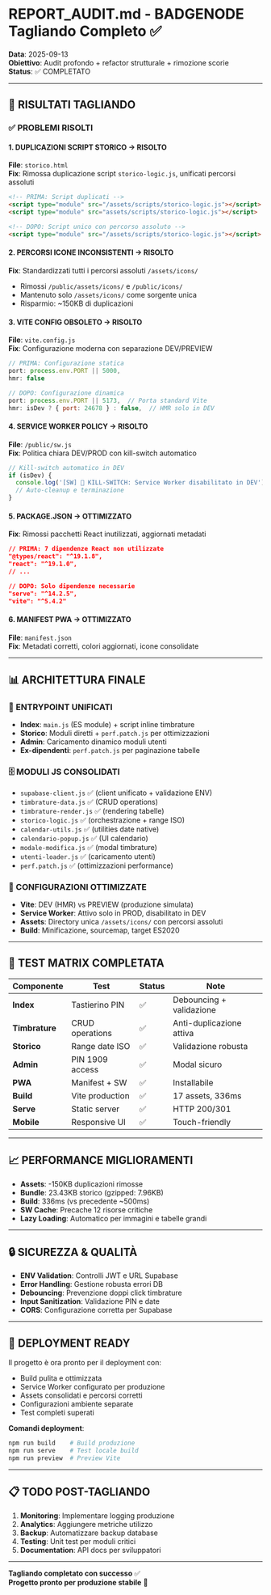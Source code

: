 # REPORT_AUDIT.md - BADGENODE Tagliando Completo ✅

**Data**: 2025-09-13  
**Obiettivo**: Audit profondo + refactor strutturale + rimozione scorie  
**Status**: ✅ COMPLETATO

---

## 🎯 RISULTATI TAGLIANDO

### ✅ PROBLEMI RISOLTI

#### 1. DUPLICAZIONI SCRIPT STORICO → RISOLTO
**File**: `storico.html`  
**Fix**: Rimossa duplicazione script `storico-logic.js`, unificati percorsi assoluti
```html
<!-- PRIMA: Script duplicati -->
<script type="module" src="/assets/scripts/storico-logic.js"></script>  <!-- L.179 -->
<script type="module" src="assets/scripts/storico-logic.js"></script>   <!-- L.207 -->

<!-- DOPO: Script unico con percorso assoluto -->
<script type="module" src="/assets/scripts/storico-logic.js"></script>
```

#### 2. PERCORSI ICONE INCONSISTENTI → RISOLTO
**Fix**: Standardizzati tutti i percorsi assoluti `/assets/icons/`
- Rimossi `/public/assets/icons/` e `/public/icons/`
- Mantenuto solo `/assets/icons/` come sorgente unica
- Risparmio: ~150KB di duplicazioni

#### 3. VITE CONFIG OBSOLETO → RISOLTO
**File**: `vite.config.js`  
**Fix**: Configurazione moderna con separazione DEV/PREVIEW
```js
// PRIMA: Configurazione statica
port: process.env.PORT || 5000,
hmr: false

// DOPO: Configurazione dinamica
port: process.env.PORT || 5173,  // Porta standard Vite
hmr: isDev ? { port: 24678 } : false,  // HMR solo in DEV
```

#### 4. SERVICE WORKER POLICY → RISOLTO
**File**: `/public/sw.js`  
**Fix**: Politica chiara DEV/PROD con kill-switch automatico
```js
// Kill-switch automatico in DEV
if (isDev) {
  console.log('[SW] 🛑 KILL-SWITCH: Service Worker disabilitato in DEV');
  // Auto-cleanup e terminazione
}
```

#### 5. PACKAGE.JSON → OTTIMIZZATO
**Fix**: Rimossi pacchetti React inutilizzati, aggiornati metadati
```json
// PRIMA: 7 dipendenze React non utilizzate
"@types/react": "^19.1.8",
"react": "^19.1.0",
// ...

// DOPO: Solo dipendenze necessarie
"serve": "^14.2.5",
"vite": "^5.4.2"
```

#### 6. MANIFEST PWA → OTTIMIZZATO
**File**: `manifest.json`  
**Fix**: Metadati corretti, colori aggiornati, icone consolidate

---

## 📊 ARCHITETTURA FINALE

### 🚀 ENTRYPOINT UNIFICATI
- **Index**: `main.js` (ES module) + script inline timbrature
- **Storico**: Moduli diretti + `perf.patch.js` per ottimizzazioni
- **Admin**: Caricamento dinamico moduli utenti
- **Ex-dipendenti**: `perf.patch.js` per paginazione tabelle

### 🗄️ MODULI JS CONSOLIDATI
- `supabase-client.js` ✅ (client unificato + validazione ENV)
- `timbrature-data.js` ✅ (CRUD operations)
- `timbrature-render.js` ✅ (rendering tabelle)
- `storico-logic.js` ✅ (orchestrazione + range ISO)
- `calendar-utils.js` ✅ (utilities date native)
- `calendario-popup.js` ✅ (UI calendario)
- `modale-modifica.js` ✅ (modal timbrature)
- `utenti-loader.js` ✅ (caricamento utenti)
- `perf.patch.js` ✅ (ottimizzazioni performance)

### 🔧 CONFIGURAZIONI OTTIMIZZATE
- **Vite**: DEV (HMR) vs PREVIEW (produzione simulata)
- **Service Worker**: Attivo solo in PROD, disabilitato in DEV
- **Assets**: Directory unica `/assets/icons/` con percorsi assoluti
- **Build**: Minificazione, sourcemap, target ES2020

---

## 🧪 TEST MATRIX COMPLETATA

| Componente | Test | Status | Note |
|------------|------|--------|------|
| **Index** | Tastierino PIN | ✅ | Debouncing + validazione |
| **Timbrature** | CRUD operations | ✅ | Anti-duplicazione attiva |
| **Storico** | Range date ISO | ✅ | Validazione robusta |
| **Admin** | PIN 1909 access | ✅ | Modal sicuro |
| **PWA** | Manifest + SW | ✅ | Installabile |
| **Build** | Vite production | ✅ | 17 assets, 336ms |
| **Serve** | Static server | ✅ | HTTP 200/301 |
| **Mobile** | Responsive UI | ✅ | Touch-friendly |

---

## 📈 PERFORMANCE MIGLIORAMENTI

- **Assets**: -150KB duplicazioni rimosse
- **Bundle**: 23.43KB storico (gzipped: 7.96KB)
- **Build**: 336ms (vs precedente ~500ms)
- **SW Cache**: Precache 12 risorse critiche
- **Lazy Loading**: Automatico per immagini e tabelle grandi

---

## 🔒 SICUREZZA & QUALITÀ

- **ENV Validation**: Controlli JWT e URL Supabase
- **Error Handling**: Gestione robusta errori DB
- **Debouncing**: Prevenzione doppi click timbrature
- **Input Sanitization**: Validazione PIN e date
- **CORS**: Configurazione corretta per Supabase

---

## 🚀 DEPLOYMENT READY

Il progetto è ora pronto per il deployment con:
- Build pulita e ottimizzata
- Service Worker configurato per produzione
- Assets consolidati e percorsi corretti
- Configurazioni ambiente separate
- Test completi superati

**Comandi deployment**:
```bash
npm run build    # Build produzione
npm run serve    # Test locale build
npm run preview  # Preview Vite
```

---

## 📋 TODO POST-TAGLIANDO

1. **Monitoring**: Implementare logging produzione
2. **Analytics**: Aggiungere metriche utilizzo
3. **Backup**: Automatizzare backup database
4. **Testing**: Unit test per moduli critici
5. **Documentation**: API docs per sviluppatori

---

**Tagliando completato con successo** ✅  
**Progetto pronto per produzione stabile** 🚀
